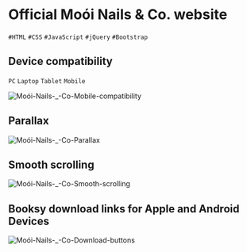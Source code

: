 # Official Moói Nails &amp; Co. website

`#HTML` `#CSS` `#JavaScript` `#jQuery` `#Bootstrap`


## Device compatibility
`PC` `Laptop` `Tablet` `Mobile`


![Moói-Nails-_-Co-Mobile-compatibility](https://user-images.githubusercontent.com/50693947/97366599-f7110b00-187d-11eb-9431-41b2c36150b4.gif)



## Parallax


![Moói-Nails-_-Co-Parallax](https://user-images.githubusercontent.com/50693947/97367200-18262b80-187f-11eb-8265-a1c2e5f65160.gif)


## Smooth scrolling


![Moói-Nails-_-Co-Smooth-scrolling](https://user-images.githubusercontent.com/50693947/97366464-bfa25e80-187d-11eb-874c-d753fc0e998e.gif)



## Booksy download links for Apple and Android Devices


![Moói-Nails-_-Co-Download-buttons](https://user-images.githubusercontent.com/50693947/97366909-90d8b800-187e-11eb-9a50-eca3765b224d.gif)

